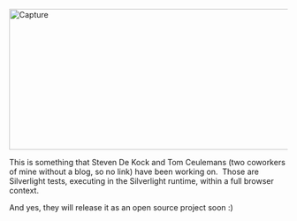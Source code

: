 <p><a href="http://davybrion.com/blog/wp-content/uploads/2009/12/Capture.png"><img style="border-right-width: 0px; display: inline; border-top-width: 0px; border-bottom-width: 0px; border-left-width: 0px" title="Capture" border="0" alt="Capture" src="http://davybrion.com/blog/wp-content/uploads/2009/12/Capture_thumb.png" width="644" height="255" /></a> </p>  <p>This is something that Steven De Kock and Tom Ceulemans (two coworkers of mine without a blog, so no link) have been working on.&#160; Those are Silverlight tests, executing in the Silverlight runtime, within a full browser context.</p>  <p>And yes, they will release it as an open source project soon :)</p>